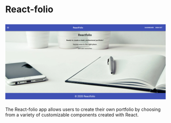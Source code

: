 # React-folio

![React-folio](./screenshot.png?raw=true "react-folio homepage")
-------------------------------------------------------------------

The React-folio app allows users to create their own portfolio by choosing from a variety of customizable components created with React.